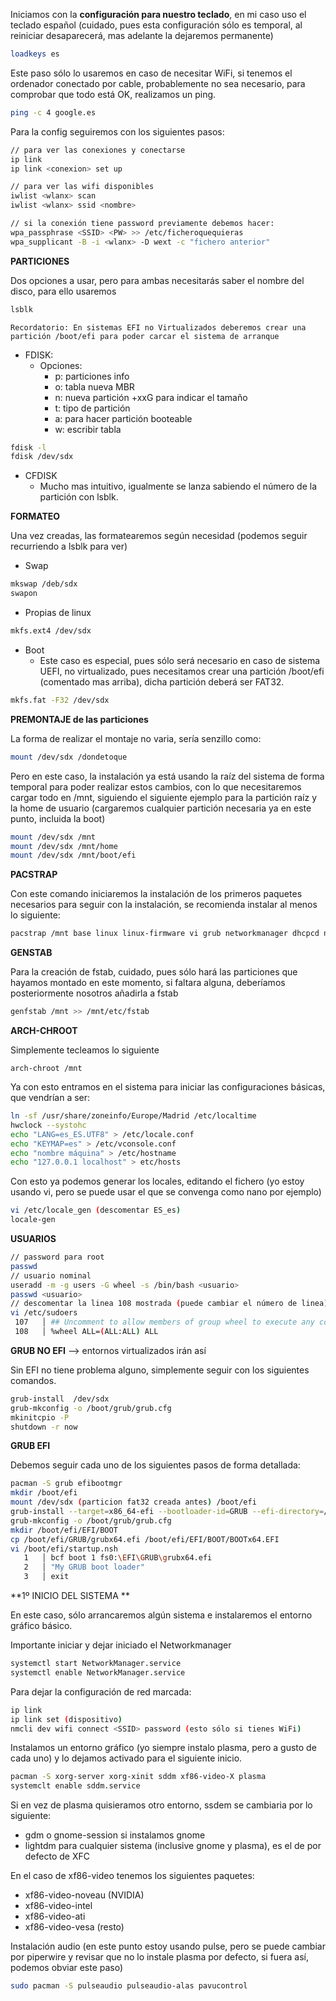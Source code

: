 
Iniciamos con la **configuración para nuestro teclado**, en mi caso uso el teclado español (cuidado, pues esta configuración sólo es temporal, al reiniciar desaparecerá, mas adelante la dejaremos permanente)

```bash
loadkeys es
```

Este paso sólo lo usaremos en caso de necesitar WiFi, si tenemos el ordenador conectado por cable, probablemente no sea necesario, para comprobar que todo está OK, realizamos un ping.

```bash
ping -c 4 google.es
```

Para la config seguiremos con los siguientes pasos:

```bash
// para ver las conexiones y conectarse
ip link
ip link <conexion> set up

// para ver las wifi disponibles
iwlist <wlanx> scan
iwlist <wlanx> ssid <nombre>

// si la conexión tiene password previamente debemos hacer:
wpa_passphrase <SSID> <PW> >> /etc/ficheroquequieras
wpa_supplicant -B -i <wlanx> -D wext -c "fichero anterior"
```

**PARTICIONES**

Dos opciones a usar, pero para ambas necesitarás saber el nombre del disco, para ello usaremos

```bash
lsblk
```

~~~
Recordatorio: En sistemas EFI no Virtualizados deberemos crear una partición /boot/efi para poder carcar el sistema de arranque
~~~

- FDISK:
	- Opciones:
		- p: particiones info
		- o: tabla nueva MBR
		- n: nueva partición +xxG para indicar el tamaño
		- t: tipo de partición
		- a: para hacer partición booteable
		- w: escribir tabla

```bash
fdisk -l
fdisk /dev/sdx
```

- CFDISK
	- Mucho mas intuitivo, igualmente se lanza sabiendo el número de la partición con lsblk.

**FORMATEO**

Una vez creadas, las formatearemos según necesidad (podemos seguir recurriendo a lsblk para ver)

- Swap

```bash
mkswap /deb/sdx
swapon
```

- Propias de linux
```bash
mkfs.ext4 /dev/sdx
```
- Boot 
	- Este caso es especial, pues sólo será necesario en caso de sistema UEFI, no virtualizado, pues necesitamos crear una partición /boot/efi (comentado mas arriba), dicha partición deberá ser FAT32.

```bash
mkfs.fat -F32 /dev/sdx
```

**PREMONTAJE de las particiones**

La forma de realizar el montaje no varia, sería senzillo como:

```bash
mount /dev/sdx /dondetoque
```

Pero en este caso, la instalación ya está usando la raíz del sistema de forma temporal para poder realizar estos cambios, con lo que necesitaremos cargar todo en /mnt, siguiendo el siguiente ejemplo para la partición raíz y la home de usuario (cargaremos cualquier partición necesaria ya en este punto, incluida la boot)

```bash
mount /dev/sdx /mnt
mount /dev/sdx /mnt/home
mount /dev/sdx /mnt/boot/efi
```

**PACSTRAP**

Con este comando iniciaremos la instalación de los primeros paquetes necesarios para seguir con la instalación, se recomienda instalar al menos lo siguiente:

```bash
pacstrap /mnt base linux linux-firmware vi grub networkmanager dhcpcd netctl wpa_supplicant dialog
```

**GENSTAB**

Para la creación de fstab, cuidado, pues sólo hará las particiones que hayamos montado en este momento, si faltara alguna, deberíamos posteriormente nosotros añadirla a fstab

```bash
genfstab /mnt >> /mnt/etc/fstab
```

**ARCH-CHROOT**

Simplemente tecleamos lo siguiente

```bsh
arch-chroot /mnt
```

Ya con esto entramos en el sistema para iniciar las configuraciones básicas, que vendrían a ser:

```bash
ln -sf /usr/share/zoneinfo/Europe/Madrid /etc/localtime
hwclock --systohc
echo "LANG=es_ES.UTF8" > /etc/locale.conf
echo "KEYMAP=es" > /etc/vconsole.conf
echo "nombre máquina" > /etc/hostname
echo "127.0.0.1 localhost" > etc/hosts
```

Con esto ya podemos generar los locales, editando el fichero (yo estoy usando vi, pero se puede usar el que se convenga como nano por ejemplo)

```bash
vi /etc/locale_gen (descomentar ES_es)
locale-gen
```

**USUARIOS**

```bash
// password para root
passwd
// usuario nominal
useradd -m -g users -G wheel -s /bin/bash <usuario>
passwd <usuario>
// descomentar la linea 108 mostrada (puede cambiar el número de linea)
vi /etc/sudoers
 107   │ ## Uncomment to allow members of group wheel to execute any command
 108   │ %wheel ALL=(ALL:ALL) ALL
```

**GRUB NO EFI** --> entornos virtualizados irán así

Sin EFI no tiene problema alguno, simplemente seguir con los siguientes comandos.

```bash
grub-install  /dev/sdx
grub-mkconfig -o /boot/grub/grub.cfg
mkinitcpio -P
shutdown -r now
```

**GRUB  EFI**

Debemos seguir cada uno de los siguientes pasos de forma detallada:

```bash
pacman -S grub efibootmgr
mkdir /boot/efi
mount /dev/sdx (particion fat32 creada antes) /boot/efi
grub-install --target=x86_64-efi --bootloader-id=GRUB --efi-directory=/boot/efi
grub-mkconfig -o /boot/grub/grub.cfg
mkdir /boot/efi/EFI/BOOT
cp /boot/efi/GRUB/grubx64.efi /boot/efi/EFI/BOOT/BOOTx64.EFI
vi /boot/efi/startup.nsh
   1   │ bcf boot 1 fs0:\EFI\GRUB\grubx64.efi
   2   │ "My GRUB boot loader"
   3   │ exit
```

**1º INICIO DEL SISTEMA **

En este caso, sólo arrancaremos algún sistema e instalaremos el entorno gráfico básico.

Importante iniciar y dejar iniciado el Networkmanager

```bash
systemctl start NetworkManager.service
systemctl enable NetworkManager.service
```

Para dejar la configuración de red marcada:

```bash
ip link
ip link set (dispositivo)
nmcli dev wifi connect <SSID> password (esto sólo si tienes WiFi)
```

Instalamos un entorno gráfico (yo siempre instalo plasma, pero a gusto de cada uno) y lo dejamos activado para el siguiente inicio.

```bash
pacman -S xorg-server xorg-xinit sddm xf86-video-X plasma
systemclt enable sddm.service
```

Si en vez de plasma quisieramos otro entorno, ssdem se cambiaria por lo siguiente:

- gdm o gnome-session si instalamos gnome
- lightdm para cualquier sistema (inclusive gnome y plasma), es el de por defecto de XFC

En el caso de xf86-video tenemos los siguientes paquetes:

- xf86-video-noveau (NVIDIA)
- xf86-video-intel
- xf86-video-ati
- xf86-video-vesa (resto)

Instalación audio (en este punto estoy usando pulse, pero se puede cambiar por piperwire y revisar que no lo instale plasma por defecto, si fuera así, podemos obviar este paso)

```bash
sudo pacman -S pulseaudio pulseaudio-alas pavucontrol
```